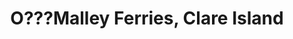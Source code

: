 ---
title: "O???Malley Ferries, Clare Island"
address: "Clare Island, Westport, Co. Mayo"
tel: "+353 (0)98 25 045"
county: "Mayo"
category: "Internal Ferry Services"
type: "Content"
lat: "53.802894592285156"
lng: "-9.531205177307129"
---